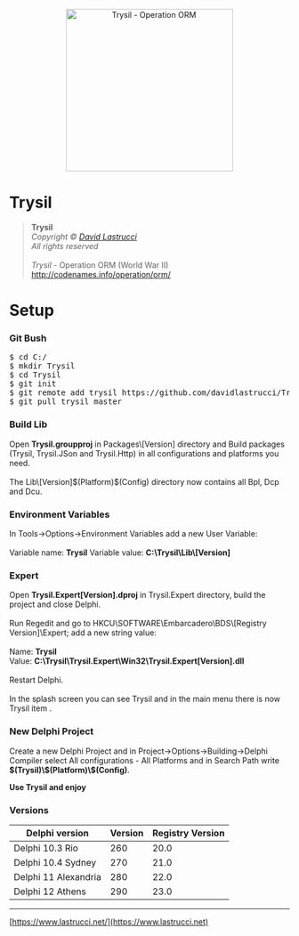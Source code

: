 <p align="center">
  <img width="300" height="292" src="https://github.com/davidlastrucci/Trysil/blob/master/Docs/Trysil.png" title="Trysil - Operation ORM">
</p>

# Trysil
> **Trysil**<br>
> *Copyright © [David Lastrucci](https://www.lastrucci.net/)*<br>
> *All rights reserved*<br>
> <br>
> *Trysil* - Operation ORM (World War II)<br>
> http://codenames.info/operation/orm/

# Setup
### Git Bush
<pre>
$ cd C:/
$ mkdir Trysil
$ cd Trysil
$ git init
$ git remote add trysil https://github.com/davidlastrucci/Trysil.git
$ git pull trysil master
</pre>

### Build Lib
Open **Trysil.groupproj** in Packages\\[Version] directory and Build packages (Trysil, Trysil.JSon and Trysil.Http) in all configurations and platforms you need.<br><br>
The Lib\\[Version]\$(Platform)\$(Config) directory now contains all Bpl, Dcp and Dcu. 

### Environment Variables
In Tools->Options->Environment Variables add a new User Variable:<br><br>
Variable name: **Trysil**
Variable value: **C:\Trysil\Lib\\[Version]**

### Expert
Open **Trysil.Expert[Version].dproj** in Trysil.Expert directory, build the project and close Delphi.<br><br>
Run Regedit and go to HKCU\SOFTWARE\Embarcadero\BDS\\[Registry Version]\Expert; add a new string value:<br><br>
Name: **Trysil**<br>
Value: **C:\Trysil\Trysil.Expert\Win32\Trysil.Expert[Version].dll**<br><br>
Restart Delphi.<br><br>
In the splash screen you can see Trysil and in the main menu there is now Trysil item .

### New Delphi Project
Create a new Delphi Project and in Project->Options->Building->Delphi Compiler select All configurations - All Platforms and in Search Path write **\$(Trysil)\\\$(Platform)\\\$(Config)**.

**Use Trysil and enjoy**

### Versions
|Delphi version|Version|Registry Version|
|-|-|-|
|Delphi 10.3 Rio|260|20.0|
|Delphi 10.4 Sydney|270|21.0|
|Delphi 11 Alexandria|280|22.0|
|Delphi 12 Athens|290|23.0|
---

[https://www.lastrucci.net/](https://www.lastrucci.net)

